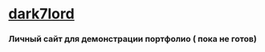 # [dark7lord](https://dark7lord.github.io/)
### Личный сайт для демонстрации портфолио ( пока не готов)

